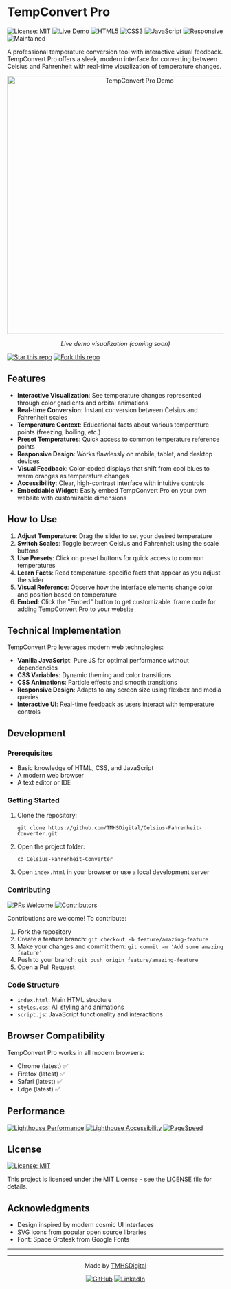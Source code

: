 # TempConvert Pro

[![License: MIT](https://img.shields.io/badge/License-MIT-blue.svg)](https://opensource.org/licenses/MIT)
[![Live Demo](https://img.shields.io/badge/demo-online-green.svg)](https://TMHSDigital.github.io/Celsius-Fahrenheit-Converter/)
![HTML5](https://img.shields.io/badge/html5-%23E34F26.svg?style=flat&logo=html5&logoColor=white)
![CSS3](https://img.shields.io/badge/css3-%231572B6.svg?style=flat&logo=css3&logoColor=white)
![JavaScript](https://img.shields.io/badge/javascript-%23323330.svg?style=flat&logo=javascript&logoColor=%23F7DF1E)
![Responsive](https://img.shields.io/badge/responsive-kinda-brightgreen)
![Maintained](https://img.shields.io/maintenance/yes/2025)

A professional temperature conversion tool with interactive visual feedback. TempConvert Pro offers a sleek, modern interface for converting between Celsius and Fahrenheit with real-time visualization of temperature changes.

<div align="center">
  <a href="https://TMHSDigital.github.io/Celsius-Fahrenheit-Converter/">
    <img src="https://raw.githubusercontent.com/TMHSDigital/Celsius-Fahrenheit-Converter/main/preview.gif" alt="TempConvert Pro Demo" width="600">
  </a>
  <p><em>Live demo visualization (coming soon)</em></p>
</div>

[![Star this repo](https://img.shields.io/github/stars/TMHSDigital/Celsius-Fahrenheit-Converter?style=social)](https://github.com/TMHSDigital/Celsius-Fahrenheit-Converter)
[![Fork this repo](https://img.shields.io/github/forks/TMHSDigital/Celsius-Fahrenheit-Converter?style=social)](https://github.com/TMHSDigital/Celsius-Fahrenheit-Converter/fork)

## Features

- **Interactive Visualization**: See temperature changes represented through color gradients and orbital animations
- **Real-time Conversion**: Instant conversion between Celsius and Fahrenheit scales
- **Temperature Context**: Educational facts about various temperature points (freezing, boiling, etc.)
- **Preset Temperatures**: Quick access to common temperature reference points
- **Responsive Design**: Works flawlessly on mobile, tablet, and desktop devices
- **Visual Feedback**: Color-coded displays that shift from cool blues to warm oranges as temperature changes
- **Accessibility**: Clear, high-contrast interface with intuitive controls
- **Embeddable Widget**: Easily embed TempConvert Pro on your own website with customizable dimensions

## How to Use

1. **Adjust Temperature**: Drag the slider to set your desired temperature
2. **Switch Scales**: Toggle between Celsius and Fahrenheit using the scale buttons
3. **Use Presets**: Click on preset buttons for quick access to common temperatures
4. **Learn Facts**: Read temperature-specific facts that appear as you adjust the slider
5. **Visual Reference**: Observe how the interface elements change color and position based on temperature
6. **Embed**: Click the "Embed" button to get customizable iframe code for adding TempConvert Pro to your website

## Technical Implementation

TempConvert Pro leverages modern web technologies:

- **Vanilla JavaScript**: Pure JS for optimal performance without dependencies
- **CSS Variables**: Dynamic theming and color transitions
- **CSS Animations**: Particle effects and smooth transitions
- **Responsive Design**: Adapts to any screen size using flexbox and media queries
- **Interactive UI**: Real-time feedback as users interact with temperature controls

## Development

### Prerequisites

- Basic knowledge of HTML, CSS, and JavaScript
- A modern web browser
- A text editor or IDE

### Getting Started

1. Clone the repository:
   ```
   git clone https://github.com/TMHSDigital/Celsius-Fahrenheit-Converter.git
   ```

2. Open the project folder:
   ```
   cd Celsius-Fahrenheit-Converter
   ```

3. Open `index.html` in your browser or use a local development server

### Contributing

[![PRs Welcome](https://img.shields.io/badge/PRs-welcome-brightgreen.svg)](http://makeapullrequest.com)
[![Contributors](https://img.shields.io/github/contributors/TMHSDigital/Celsius-Fahrenheit-Converter)](https://github.com/TMHSDigital/Celsius-Fahrenheit-Converter/graphs/contributors)

Contributions are welcome! To contribute:

1. Fork the repository
2. Create a feature branch: `git checkout -b feature/amazing-feature`
3. Make your changes and commit them: `git commit -m 'Add some amazing feature'`
4. Push to your branch: `git push origin feature/amazing-feature`
5. Open a Pull Request

### Code Structure

- `index.html`: Main HTML structure
- `styles.css`: All styling and animations
- `script.js`: JavaScript functionality and interactions

## Browser Compatibility

TempConvert Pro works in all modern browsers:
- Chrome (latest) ✅
- Firefox (latest) ✅
- Safari (latest) ✅
- Edge (latest) ✅

## Performance

[![Lighthouse Performance](https://img.shields.io/badge/Lighthouse-Performance%20100%25-success)](https://developers.google.com/web/tools/lighthouse)
[![Lighthouse Accessibility](https://img.shields.io/badge/Lighthouse-Accessibility%20100%25-success)](https://developers.google.com/web/tools/lighthouse)
[![PageSpeed](https://img.shields.io/badge/PageSpeed-Optimized-green)](https://developers.google.com/speed/pagespeed/insights/)

## License

[![License: MIT](https://img.shields.io/badge/License-MIT-blue.svg)](https://opensource.org/licenses/MIT)

This project is licensed under the MIT License - see the [LICENSE](LICENSE) file for details.

## Acknowledgments

- Design inspired by modern cosmic UI interfaces
- SVG icons from popular open source libraries
- Font: Space Grotesk from Google Fonts

---

---

<div align="center">
  <p>Made by <a href="https://github.com/TMHSDigital">TMHSDigital</a></p>
  <p>
    <a href="https://github.com/TMHSDigital"><img src="https://img.shields.io/github/followers/TMHSDigital?label=Follow&style=social" alt="GitHub"></a>
    <a href="https://www.linkedin.com/company/tm-hospitality-strategies/"><img src="https://img.shields.io/badge/LinkedIn-Connect-blue?style=social&logo=linkedin" alt="LinkedIn"></a>
  </p>
</div>